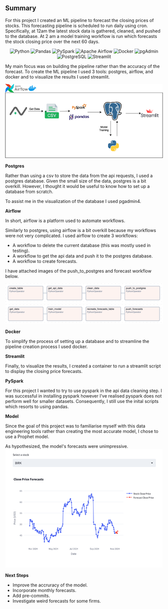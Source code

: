 ## Summary
For this project I created an ML pipeline to forecast the closing prices of stocks. This forecasting pipeline is scheduled to run daily using cron. Specifically, at 12am the latest stock data is gathered, cleaned, and pushed to the database. At 2 am a model training workflow is run which forecasts the stock closing price over the next 60 days.

<p align="center">
    <img src="https://img.shields.io/badge/python-3670A0?style=for-the-badge&logo=python&logoColor=ffdd54" alt="Python">
    <img src="https://img.shields.io/badge/pandas-%23150458.svg?style=for-the-badge&logo=pandas&logoColor=white" alt="Pandas">
    <img src="https://img.shields.io/badge/PySpark-E25A1C?style=for-the-badge&logo=apache-spark&logoColor=white" alt="PySpark">
    <img src="https://img.shields.io/badge/Apache%20Airflow-017CEE?style=for-the-badge&logo=Apache%20Airflow&logoColor=white" alt="Apache Airflow">
    <img src="https://img.shields.io/badge/docker-%230db7ed.svg?style=for-the-badge&logo=docker&logoColor=white" alt="Docker">
    <img src="https://img.shields.io/badge/pgAdmin-316192?style=for-the-badge&logo=postgresql&logoColor=white" alt="pgAdmin">
    <img src="https://img.shields.io/badge/PostgreSQL-336791?style=for-the-badge&logo=postgresql&logoColor=white" alt="PostgreSQL">
    <img src="https://img.shields.io/badge/Streamlit-FF4B4B?style=for-the-badge&logo=streamlit&logoColor=white" alt="Streamlit">
</p>


My main focus was on building the pipeline rather than the accuracy of the forecast. To create the ML pipeline I used 3 tools: postgres, airflow, and docker and to visualize the results I used streamlit.

![alt text](./source_images/finance_pipeline.png)

**Postgres**

Rather than using a csv to store the data from the api requests, I used a postgres database. Given the small size of the data, postgres is a bit overkill. However, I thought it would be useful to know how to set up a database from scratch.  

To assist me in the visualization of the database I used pgadmin4. 

**Airflow**

In short, airflow is a platform used to automate workflows.

Similarly to postgres, using airflow is a bit overkill because my workflows were not very complicated. I used airflow to create 3 workflows:
* A workflow to delete the current database (this was mostly used in testing).
* A workflow to get the api data and push it to the postgres database.
* A workflow to create forecasts.

I have attached images of the push_to_postgres and forecast workflow below.

![alt text](./source_images/push_to_postgres_workflow.png)
![alt text](./source_images/forecast_workflow.png)

**Docker**

To simplify the process of setting up a database and to streamline the pipeline creation process I used docker. 

**Streamlit**

Finally, to visualize the results, I created a container to run a streamlit script to display the closing price forecasts.

**PySpark**

For this project I wanted to try to use pyspark in the api data cleaning step. I was successful in installing pyspark however I've realised pyspark does not perform well for smaller datasets. Consequently, I still use the inital scripts which resorts to using pandas.

**Model**

Since the goal of this project was to familiarise myself with this data engineering tools rather than creating the most accurate model, I chose to use a Prophet model.

As hypothesized, the model's forecasts were unimpressive.
![Alt text](./source_images/streamlit_example.png)

**Next Steps**
* Improve the accruracy of the model.
* Incorporate monthly forecasts.
* Add pre-commits.
* Investigate weird forecasts for some firms.
